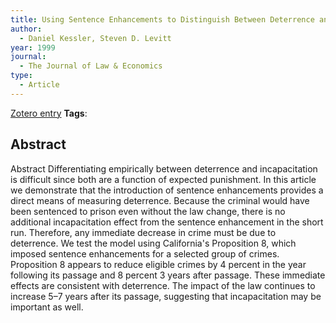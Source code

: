 ```yaml
---
title: Using Sentence Enhancements to Distinguish Between Deterrence and Incapacitation
author:
  - Daniel Kessler, Steven D. Levitt
year: 1999
journal:
  - The Journal of Law & Economics
type:
  - Article
---
```

[Zotero entry](zotero://select/items/@kesslerUsingSentenceEnhancements1999)
**Tags**:
## Abstract

Abstract Differentiating empirically between deterrence and incapacitation is difficult since both are a function of expected punishment. In this article we demonstrate that the introduction of sentence enhancements provides a direct means of measuring deterrence. Because the criminal would have been sentenced to prison even without the law change, there is no additional incapacitation effect from the sentence enhancement in the short run. Therefore, any immediate decrease in crime must be due to deterrence. We test the model using California's Proposition 8, which imposed sentence enhancements for a selected group of crimes. Proposition 8 appears to reduce eligible crimes by 4 percent in the year following its passage and 8 percent 3 years after passage. These immediate effects are consistent with deterrence. The impact of the law continues to increase 5–7 years after its passage, suggesting that incapacitation may be important as well.
